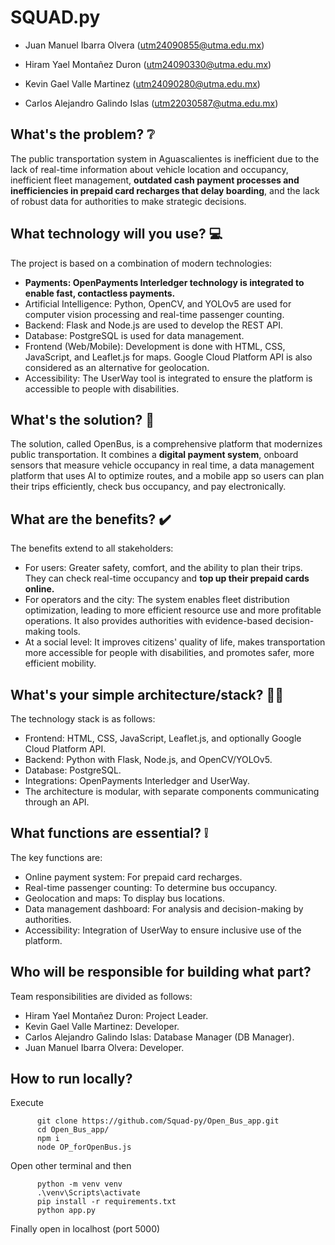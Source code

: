 # SQUAD.py

- Juan Manuel Ibarra Olvera (utm24090855@utma.edu.mx)

- Hiram Yael Montañez Duron (utm24090330@utma.edu.mx)

- Kevin Gael Valle Martinez (utm24090280@utma.edu.mx)

- Carlos Alejandro Galindo Islas (utm22030587@utma.edu.mx)

## What's the problem? ❔
The public transportation system in Aguascalientes is inefficient due to the lack of real-time information about vehicle location and occupancy, inefficient fleet management, **outdated cash payment processes and inefficiencies in prepaid card recharges that delay boarding**, and the lack of robust data for authorities to make strategic decisions.

## What technology will you use? 💻
The project is based on a combination of modern technologies:
- **Payments: OpenPayments Interledger technology is integrated to enable fast, contactless payments.**
- Artificial Intelligence: Python, OpenCV, and YOLOv5 are used for computer vision processing and real-time passenger counting.
- Backend: Flask and Node.js are used to develop the REST API.
- Database: PostgreSQL is used for data management.
- Frontend (Web/Mobile): Development is done with HTML, CSS, JavaScript, and Leaflet.js for maps. Google Cloud Platform API is also considered as an alternative for geolocation.
- Accessibility: The UserWay tool is integrated to ensure the platform is accessible to people with disabilities.

## What's the solution? 📝
The solution, called OpenBus, is a comprehensive platform that modernizes public transportation. It combines a **digital payment system**, onboard sensors that measure vehicle occupancy in real time, a data management platform that uses AI to optimize routes, and a mobile app so users can plan their trips efficiently, check bus occupancy, and pay electronically.

## What are the benefits? ✔️
The benefits extend to all stakeholders:
- For users: Greater safety, comfort, and the ability to plan their trips. They can check real-time occupancy and **top up their prepaid cards online.**
- For operators and the city: The system enables fleet distribution optimization, leading to more efficient resource use and more profitable operations. It also provides authorities with evidence-based decision-making tools.
- At a social level: It improves citizens' quality of life, makes transportation more accessible for people with disabilities, and promotes safer, more efficient mobility.

## What's your simple architecture/stack? 👨‍💻
The technology stack is as follows:
- Frontend: HTML, CSS, JavaScript, Leaflet.js, and optionally Google Cloud Platform API.
- Backend: Python with Flask, Node.js, and OpenCV/YOLOv5.
- Database: PostgreSQL.
- Integrations: OpenPayments Interledger and UserWay.
- The architecture is modular, with separate components communicating through an API.

## What functions are essential? ❕
The key functions are:
- Online payment system: For prepaid card recharges.
- Real-time passenger counting: To determine bus occupancy.
- Geolocation and maps: To display bus locations.
- Data management dashboard: For analysis and decision-making by authorities.
- Accessibility: Integration of UserWay to ensure inclusive use of the platform.

## Who will be responsible for building what part?
Team responsibilities are divided as follows:
- Hiram Yael Montañez Duron: Project Leader.
- Kevin Gael Valle Martinez: Developer.
- Carlos Alejandro Galindo Islas: Database Manager (DB Manager).
- Juan Manuel Ibarra Olvera: Developer.

## How to run locally?
Execute
```
      git clone https://github.com/Squad-py/Open_Bus_app.git
      cd Open_Bus_app/
      npm i
      node OP_forOpenBus.js
```

Open other terminal and then
```
      python -m venv venv
      .\venv\Scripts\activate
      pip install -r requirements.txt
      python app.py
```

Finally open in localhost (port 5000)


